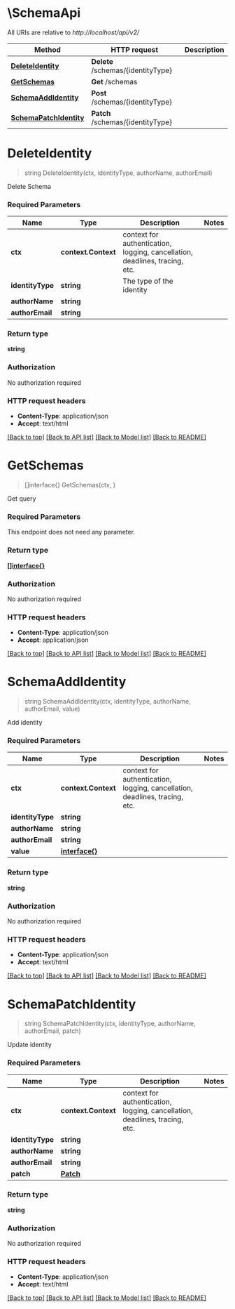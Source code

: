 # \SchemaApi

All URIs are relative to *http://localhost/api/v2/*

Method | HTTP request | Description
------------- | ------------- | -------------
[**DeleteIdentity**](SchemaApi.md#DeleteIdentity) | **Delete** /schemas/{identityType} | 
[**GetSchemas**](SchemaApi.md#GetSchemas) | **Get** /schemas | 
[**SchemaAddIdentity**](SchemaApi.md#SchemaAddIdentity) | **Post** /schemas/{identityType} | 
[**SchemaPatchIdentity**](SchemaApi.md#SchemaPatchIdentity) | **Patch** /schemas/{identityType} | 


# **DeleteIdentity**
> string DeleteIdentity(ctx, identityType, authorName, authorEmail)


Delete Schema

### Required Parameters

Name | Type | Description  | Notes
------------- | ------------- | ------------- | -------------
 **ctx** | **context.Context** | context for authentication, logging, cancellation, deadlines, tracing, etc.
  **identityType** | **string**| The type of the identity | 
  **authorName** | **string**|  | 
  **authorEmail** | **string**|  | 

### Return type

**string**

### Authorization

No authorization required

### HTTP request headers

 - **Content-Type**: application/json
 - **Accept**: text/html

[[Back to top]](#) [[Back to API list]](../README.md#documentation-for-api-endpoints) [[Back to Model list]](../README.md#documentation-for-models) [[Back to README]](../README.md)

# **GetSchemas**
> []interface{} GetSchemas(ctx, )


Get query

### Required Parameters
This endpoint does not need any parameter.

### Return type

[**[]interface{}**](interface{}.md)

### Authorization

No authorization required

### HTTP request headers

 - **Content-Type**: application/json
 - **Accept**: application/json

[[Back to top]](#) [[Back to API list]](../README.md#documentation-for-api-endpoints) [[Back to Model list]](../README.md#documentation-for-models) [[Back to README]](../README.md)

# **SchemaAddIdentity**
> string SchemaAddIdentity(ctx, identityType, authorName, authorEmail, value)


Add identity

### Required Parameters

Name | Type | Description  | Notes
------------- | ------------- | ------------- | -------------
 **ctx** | **context.Context** | context for authentication, logging, cancellation, deadlines, tracing, etc.
  **identityType** | **string**|  | 
  **authorName** | **string**|  | 
  **authorEmail** | **string**|  | 
  **value** | [**interface{}**](interface{}.md)|  | 

### Return type

**string**

### Authorization

No authorization required

### HTTP request headers

 - **Content-Type**: application/json
 - **Accept**: text/html

[[Back to top]](#) [[Back to API list]](../README.md#documentation-for-api-endpoints) [[Back to Model list]](../README.md#documentation-for-models) [[Back to README]](../README.md)

# **SchemaPatchIdentity**
> string SchemaPatchIdentity(ctx, identityType, authorName, authorEmail, patch)


Update identity

### Required Parameters

Name | Type | Description  | Notes
------------- | ------------- | ------------- | -------------
 **ctx** | **context.Context** | context for authentication, logging, cancellation, deadlines, tracing, etc.
  **identityType** | **string**|  | 
  **authorName** | **string**|  | 
  **authorEmail** | **string**|  | 
  **patch** | [**Patch**](Patch.md)|  | 

### Return type

**string**

### Authorization

No authorization required

### HTTP request headers

 - **Content-Type**: application/json
 - **Accept**: text/html

[[Back to top]](#) [[Back to API list]](../README.md#documentation-for-api-endpoints) [[Back to Model list]](../README.md#documentation-for-models) [[Back to README]](../README.md)

